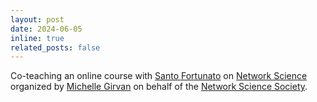 ```yaml
---
layout: post
date: 2024-06-05
inline: true
related_posts: false
---
```


Co-teaching an online course with [Santo Fortunato](https://www.santofortunato.net/) on [Network Science](https://sites.google.com/view/netsci-course) organized by [Michelle Girvan](https://sites.google.com/umd.edu/networks/home) on behalf of the [Network Science Society](https://netscisociety.net/home).
